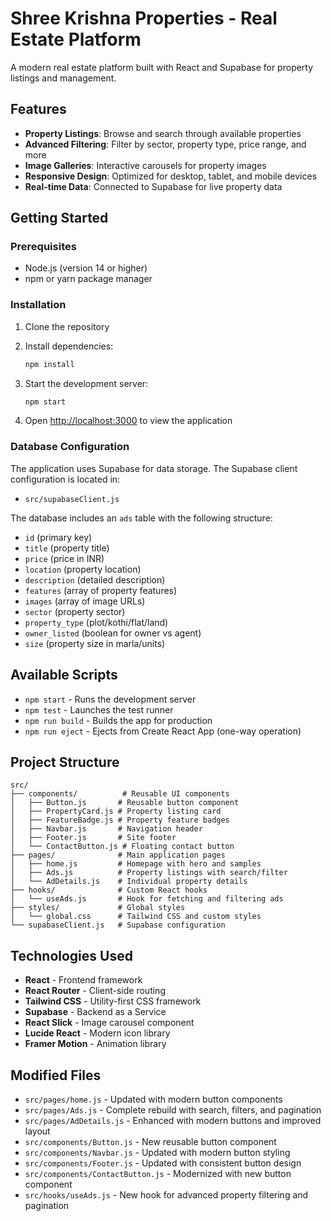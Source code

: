# Shree Krishna Properties - Real Estate Platform

A modern real estate platform built with React and Supabase for property listings and management.

## Features

- **Property Listings**: Browse and search through available properties
- **Advanced Filtering**: Filter by sector, property type, price range, and more
- **Image Galleries**: Interactive carousels for property images
- **Responsive Design**: Optimized for desktop, tablet, and mobile devices
- **Real-time Data**: Connected to Supabase for live property data

## Getting Started

### Prerequisites

- Node.js (version 14 or higher)
- npm or yarn package manager

### Installation

1. Clone the repository
2. Install dependencies:
   ```bash
   npm install
   ```

3. Start the development server:
   ```bash
   npm start
   ```

4. Open [http://localhost:3000](http://localhost:3000) to view the application

### Database Configuration

The application uses Supabase for data storage. The Supabase client configuration is located in:
- `src/supabaseClient.js`

The database includes an `ads` table with the following structure:
- `id` (primary key)
- `title` (property title)
- `price` (price in INR)
- `location` (property location)
- `description` (detailed description)
- `features` (array of property features)
- `images` (array of image URLs)
- `sector` (property sector)
- `property_type` (plot/kothi/flat/land)
- `owner_listed` (boolean for owner vs agent)
- `size` (property size in marla/units)

## Available Scripts

- `npm start` - Runs the development server
- `npm test` - Launches the test runner
- `npm run build` - Builds the app for production
- `npm run eject` - Ejects from Create React App (one-way operation)

## Project Structure

```
src/
├── components/          # Reusable UI components
│   ├── Button.js       # Reusable button component
│   ├── PropertyCard.js # Property listing card
│   ├── FeatureBadge.js # Property feature badges
│   ├── Navbar.js       # Navigation header
│   ├── Footer.js       # Site footer
│   └── ContactButton.js # Floating contact button
├── pages/              # Main application pages
│   ├── home.js         # Homepage with hero and samples
│   ├── Ads.js          # Property listings with search/filter
│   └── AdDetails.js    # Individual property details
├── hooks/              # Custom React hooks
│   └── useAds.js       # Hook for fetching and filtering ads
├── styles/             # Global styles
│   └── global.css      # Tailwind CSS and custom styles
└── supabaseClient.js   # Supabase configuration
```

## Technologies Used

- **React** - Frontend framework
- **React Router** - Client-side routing
- **Tailwind CSS** - Utility-first CSS framework
- **Supabase** - Backend as a Service
- **React Slick** - Image carousel component
- **Lucide React** - Modern icon library
- **Framer Motion** - Animation library

## Modified Files

- `src/pages/home.js` - Updated with modern button components
- `src/pages/Ads.js` - Complete rebuild with search, filters, and pagination
- `src/pages/AdDetails.js` - Enhanced with modern buttons and improved layout
- `src/components/Button.js` - New reusable button component
- `src/components/Navbar.js` - Updated with modern button styling
- `src/components/Footer.js` - Updated with consistent button design
- `src/components/ContactButton.js` - Modernized with new button component
- `src/hooks/useAds.js` - New hook for advanced property filtering and pagination